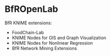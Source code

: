 BfROpenLab
==========

BfR KNIME extensions:

* FoodChain-Lab
* KNIME Nodes for GIS and Graph Visualization
* KNIME Nodes for Nonlinear Regression
* BfR Network Mining Extensions
